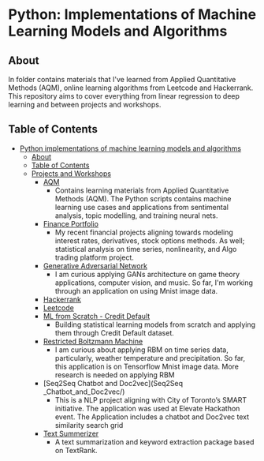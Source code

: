 
# Python: Implementations of Machine Learning Models and Algorithms

## About

In folder contains materials that I've learned from Applied Quantitative Methods (AQM), online learning algorithms from Leetcode and Hackerrank. This repository aims to cover everything from linear regression to deep learning and between projects and workshops.

## Table of Contents
- [Python implementations of machine learning models and algorithms](#python-implementations-of-machine-learning-models-and-algorithms)
  * [About](#about)
  * [Table of Contents](#table-of-contents)
  * [Projects and Workshops](#examples)
    + [AQM](AQM/)
    	* Contains learning materials from Applied Quantitative Methods (AQM). The Python scripts contains machine learning use cases and applications from sentimental analysis, topic modelling, and training neural nets.
    + [Finance Portfolio](Finance_Portfolio/)
    	* My recent financial projects aligning towards modeling interest rates, derivatives, stock options methods. As well; statistical analysis on time series, nonlinearity, and Algo trading platform project.
    + [Generative Adversarial Network](Generative_Adversarial_Network/)
    	* I am curious applying GANs architecture on game theory applications, computer vision, and music. So far, I'm working through an application on using Mnist image data.
    + [Hackerrank](Hackerrank/)
    + [Leetcode](Leetcode/)
    + [ML from Scratch - Credit Default](ML_from_Scratch-Credit_Default/)
    	* Building statistical learning models from scratch and applying them through Credit Default dataset.
    + [Restricted Boltzmann Machine](Restricted_Boltzmann_Machine/)
    	* I am curious about applying RBM on time series data, particularly, weather temperature and precipitation. So far, this application is on Tensorflow Mnist image data. More research is needed on applying RBM
    + [Seq2Seq Chatbot and Doc2vec](Seq2Seq _Chatbot_and_Doc2vec/)
    	* This is a NLP project aligning with City of Toronto’s SMART initiative. The application was used at Elevate Hackathon event. The Application includes a chatbot and Doc2vec text similarity search grid 
    + [Text Summerizer](Text_Summerizer/)
    	* A text summarization and keyword extraction package based on TextRank. 
